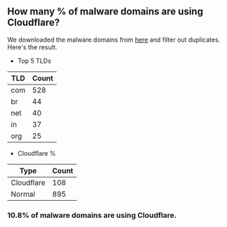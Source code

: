 ## How many % of malware domains are using Cloudflare?


We downloaded the malware domains from [here](https://urlhaus.abuse.ch) and filter out duplicates.
Here's the result.


[//]: # (start replacement)


- Top 5 TLDs

| TLD | Count |
| --- | --- |
| com | 528 |
| br | 44 |
| net | 40 |
| in | 37 |
| org | 25 |


- Cloudflare %

| Type | Count |
| --- | --- |
| Cloudflare | 108 |
| Normal | 895 |


### 10.8% of malware domains are using Cloudflare.